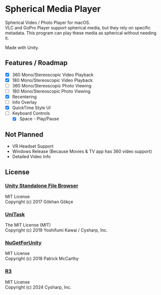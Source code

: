 # Spherical Media Player

Spherical Video / Photo Player for macOS.  
VLC and GoPro Player support spherical media, but they rely on specific metadata. This program can play these media as
spherical without needing it.

Made with Unity.

## Features / Roadmap

- [x] 360 Mono/Stereoscopic Video Playback
- [x] 180 Mono/Stereoscopic Video Playback
- [ ] 360 Mono/Stereoscopic Photo Viewing
- [ ] 180 Mono/Stereoscopic Photo Viewing
- [x] Recentering
- [ ] Info Overlay
- [x] QuickTime Style UI
- [ ] Keyboard Controls
    - [x] Space - Play/Pause

## Not Planned

- VR Headset Support
- Windows Release (Because Movies & TV app has 360 video support)
- Detailed Video Info

## License

### [Unity Standalone File Browser](https://github.com/gkngkc/UnityStandaloneFileBrowser)

MIT License  
Copyright (c) 2017 Gökhan Gökçe

### [UniTask](https://github.com/Cysharp/UniTask)

The MIT License (MIT)  
Copyright (c) 2019 Yoshifumi Kawai / Cysharp, Inc.

### [NuGetForUnity](https://github.com/GlitchEnzo/NuGetForUnity)

MIT License  
Copyright (c) 2018 Patrick McCarthy

### [R3](https://github.com/Cysharp/R3)

MIT License  
Copyright (c) 2024 Cysharp, Inc.